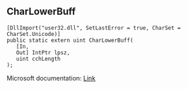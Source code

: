 ## CharLowerBuff

```
[DllImport("user32.dll", SetLastError = true, CharSet = CharSet.Unicode)]
public static extern uint CharLowerBuff(
   [In,
   Out] IntPtr lpsz,
   uint cchLength
);
```

Microsoft documentation: [Link](https://docs.microsoft.com/en-us/windows/win32/api/winuser/nf-winuser-charlowerbuffw)
